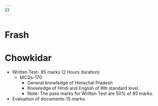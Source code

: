 ```yaml
---
{}
---
```

   
# Frash   
   
# Chowkidar   
* Written Test- 85 marks (2 Hours duration)   
    * MCQs-170   
        * General knowledge of Himachal Pradesh   
        * Knowledge of Hindi and English of 8th standard level.   
        * Note: The pass marks for Written Test are 50% of 85 marks.   
* Evaluation of documents-15 marks
